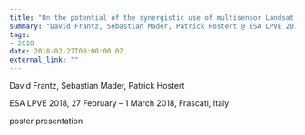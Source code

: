 ```yaml
---
title: "On the potential of the synergistic use of multisensor Landsat 7 ETM+, Landsat 8 OLI and Sentinel-2 A/B MSI time series"
summary: "David Frantz, Sebastian Mader, Patrick Hostert @ ESA LPVE 2018, 27 February – 1 March 2018, Frascati, Italy"
tags:
- 2018
date: 2018-02-27T00:00:00.0Z
external_link: ""
---
```


David Frantz, Sebastian Mader, Patrick Hostert


ESA LPVE 2018, 27 February – 1 March 2018, Frascati, Italy


poster presentation
